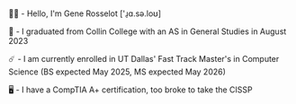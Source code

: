 👋🏻 - Hello, I'm Gene Rosselot ['ɹ̠ɑ.sə.loʊ]

🐆 - I graduated from Collin College with an AS in General Studies in August 2023

☄️ - I am currently enrolled in UT Dallas' Fast Track Master's in Computer Science (BS expected May 2025, MS expected May 2026)

🖥️ - I have a CompTIA A+ certification, too broke to take the CISSP
